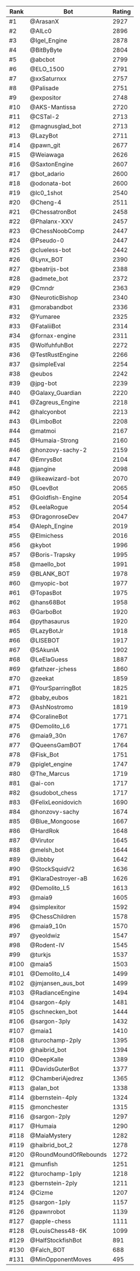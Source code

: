Rank|Bot|Rating
---|---|---
#1|@ArasanX|2927
#2|@AILc0|2896
#3|@Igel_Engine|2878
#4|@BitByByte|2804
#5|@abcbot|2799
#6|@ELO_1500|2791
#7|@xxSaturnxx|2757
#8|@Palisade|2751
#9|@expositor|2748
#10|@AKS-Mantissa|2720
#11|@CSTal-2|2713
#12|@magnusglad_bot|2713
#13|@LazyBot|2711
#14|@pawn_git|2677
#15|@Weiawaga|2626
#16|@SaxtonEngine|2607
#17|@bot_adario|2600
#18|@odonata-bot|2600
#19|@lc0_1shot|2540
#20|@Cheng-4|2511
#21|@ChessatronBot|2458
#22|@Phalanx-XXV|2457
#23|@ChessNoobComp|2447
#24|@Pseudo-0|2447
#25|@clueless-bot|2442
#26|@Lynx_BOT|2390
#27|@beatrijs-bot|2388
#28|@admete_bot|2372
#29|@Cmndr|2363
#30|@NeuroticBishop|2340
#31|@morabandbot|2336
#32|@Yumaree|2325
#33|@FataliiBot|2314
#34|@fornax-engine|2311
#35|@WolfuhfuhBot|2272
#36|@TestRustEngine|2266
#37|@simpleEval|2254
#38|@eubos|2242
#39|@jpg-bot|2239
#40|@Galaxy_Guardian|2220
#41|@Zagreus_Engine|2218
#42|@halcyonbot|2213
#43|@LimboBot|2208
#44|@matmoi|2167
#45|@Humaia-Strong|2160
#46|@honzovy-sachy-2|2159
#47|@EmrysBot|2104
#48|@jangine|2098
#49|@likeawizard-bot|2070
#50|@LoevBot|2065
#51|@Goldfish-Engine|2054
#52|@LeelaRogue|2054
#53|@DragonroseDev|2047
#54|@Aleph_Engine|2019
#55|@Elmichess|2016
#56|@kybot|1996
#57|@Boris-Trapsky|1995
#58|@maello_bot|1991
#59|@BLANK_BOT|1978
#60|@myopic-bot|1977
#61|@TopasBot|1975
#62|@hans68Bot|1958
#63|@GarboBot|1920
#64|@pythasaurus|1920
#65|@LazyBotJr|1918
#66|@LISEBOT|1917
#67|@SAkunIA|1902
#68|@LeElaGuess|1887
#69|@fathzer-jchess|1860
#70|@zeekat|1859
#71|@YourSparringBot|1825
#72|@baby_eubos|1821
#73|@AshNostromo|1819
#74|@CoralineBot|1771
#75|@Demolito_L6|1771
#76|@maia9_30n|1767
#77|@QueensGamBOT|1764
#78|@Fisk_Bot|1751
#79|@piglet_engine|1747
#80|@The_Marcus|1719
#81|@ai-con|1717
#82|@sudobot_chess|1717
#83|@FelixLeonidovich|1690
#84|@honzovy-sachy|1674
#85|@Blue_Mongoose|1667
#86|@HardRok|1648
#87|@Virutor|1645
#88|@melsh_bot|1644
#89|@Jibbby|1642
#90|@StockSquidV2|1636
#91|@KlaraDestroyer-aB|1626
#92|@Demolito_L5|1613
#93|@maia9|1605
#94|@simplexitor|1592
#95|@ChessChildren|1578
#96|@maia9_10n|1570
#97|@yeoldwiz|1547
#98|@Rodent-IV|1545
#99|@turkjs|1537
#100|@maia5|1503
#101|@Demolito_L4|1499
#102|@jmjansen_aus_bot|1499
#103|@RadianceEngine|1494
#104|@sargon-4ply|1481
#105|@schnecken_bot|1444
#106|@sargon-3ply|1432
#107|@maia1|1410
#108|@turochamp-2ply|1395
#109|@haibrid_bot|1394
#110|@DeepKalle|1389
#111|@DavidsGuterBot|1377
#112|@ChamberiAjedrez|1365
#113|@alan_bot|1338
#114|@bernstein-4ply|1324
#115|@monchester|1315
#116|@sargon-2ply|1297
#117|@Humaia|1290
#118|@MaiaMystery|1282
#119|@haibrid_bot_2|1278
#120|@RoundMoundOfRebounds|1272
#121|@munfish|1251
#122|@turochamp-1ply|1218
#123|@bernstein-2ply|1211
#124|@Cizme|1207
#125|@sargon-1ply|1157
#126|@pawnrobot|1139
#127|@apple-chess|1111
#128|@LouisChess48-6K|1099
#129|@HalfStockfishBot|891
#130|@Falch_BOT|688
#131|@MinOpponentMoves|495
